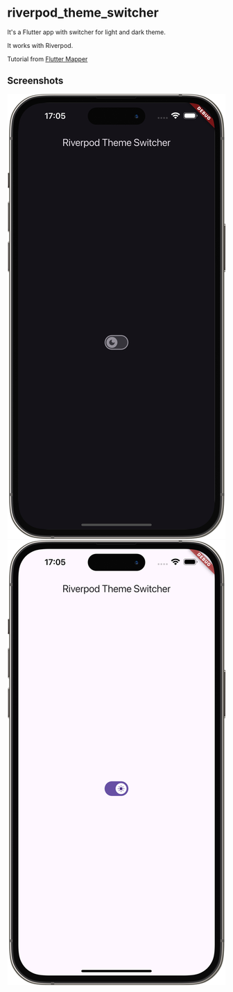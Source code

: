 # riverpod_theme_switcher

It's a Flutter app with switcher for light and dark theme.

It works with Riverpod.

Tutorial from [Flutter Mapper](https://www.youtube.com/watch?v=qZ21x_ugJjA)

## Screenshots

![Dark Mode](images/dark.png) ![Light Mode](images/light.png)
